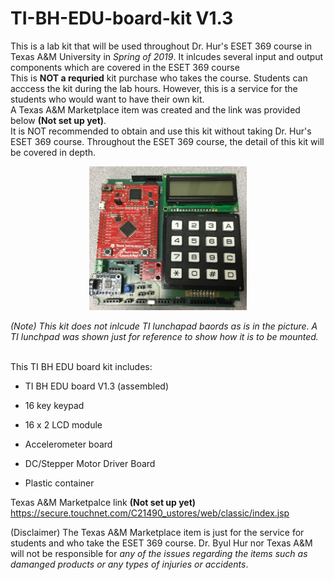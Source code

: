 # TI-BH-EDU-board-kit V1.3

This is a lab kit that will be used throughout Dr. Hur's ESET 369 course in Texas A&M University in *Spring of 2019*. It inlcudes several input and output components which are covered in the ESET 369 course<br />
This is __NOT a requried__ kit purchase who takes the course. Students can acccess the kit during the lab hours. However, this is a service for the students who would want to have their own kit.<br />
A Texas A&M Marketplace item was created and the link was provided below **(Not set up yet)**.  <br />
It is NOT recommended to obtain and use this kit without taking Dr. Hur's ESET 369 course. Throughout the ESET 369 course, the detail of this kit will be covered in depth.<br />

<center><img src="./pic.jpg" width =50%></center>

*(Note) This kit does not inlcude TI lunchapad baords as is in the picture. A TI lunchpad was shown just for reference to show how it is to be mounted.*
 <br />
<br />

This TI BH EDU board kit includes:

- TI BH EDU board V1.3 (assembled)<br />

- 16 key keypad<br />

- 16 x 2 LCD module<br />

- Accelerometer board<br />

- DC/Stepper Motor Driver Board <br />

- Plastic container<br />

Texas A&M Marketpalce link **(Not set up yet)** <br />
https://secure.touchnet.com/C21490_ustores/web/classic/index.jsp

(Disclaimer) The Texas A&M Marketplace item is just for the service for students and who take the ESET 369 course. Dr. Byul Hur nor Texas A&M will not be responsible for *any of the issues regarding the items such as damanged products or any types of injuries or accidents*.
